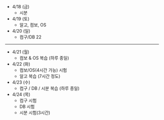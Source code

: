 - 4/18 (금)
	- 시분
- 4/19 (토)
	- 알고, 컴보, OS
- 4/20 (일)
	- 컴구/DB 22
---
- 4/21 (월)
	- 컴보 & OS 복습 (하루 종일)
- 4/22 (화)
	- 컴보/OS(4시간 가능) 시험
	- 알고 복습 (7시간 정도)
- 4/23 (수)
	- 컴구 / DB / 시분 복습 (하루 종일) 
- 4/24 (목)
	- 컴구 시험
	- DB 시험
	- 시분 시험(3시간)